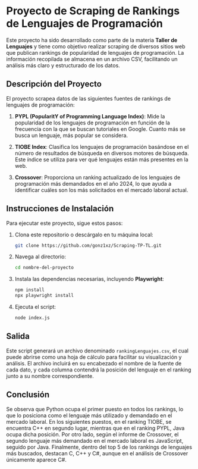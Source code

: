 # Proyecto de Scraping de Rankings de Lenguajes de Programación

Este proyecto ha sido desarrollado como parte de la materia **Taller de Lenguajes** y tiene como objetivo realizar scraping de diversos sitios web que publican rankings de popularidad de lenguajes de programación. La información recopilada se almacena en un archivo CSV, facilitando un análisis más claro y estructurado de los datos.

## Descripción del Proyecto

El proyecto scrapea datos de las siguientes fuentes de rankings de lenguajes de programación:

1. **PYPL (PopularitY of Programming Language Index)**: Mide la popularidad de los lenguajes de programación en función de la frecuencia con la que se buscan tutoriales en Google. Cuanto más se busca un lenguaje, más popular se considera.
   
2. **TIOBE Index**: Clasifica los lenguajes de programación basándose en el número de resultados de búsqueda en diversos motores de búsqueda. Este índice se utiliza para ver qué lenguajes están más presentes en la web.
   
3. **Crossover**: Proporciona un ranking actualizado de los lenguajes de programación más demandados en el año 2024, lo que ayuda a identificar cuáles son los más solicitados en el mercado laboral actual.

## Instrucciones de Instalación

Para ejecutar este proyecto, sigue estos pasos:

1. Clona este repositorio o descárgalo en tu máquina local:
   ```bash
   git clone https://github.com/gonz1xz/Scraping-TP-TL.git

2. Navega al directorio:
   ```bash
   cd nombre-del-proyecto

3. Instala las dependencias necesarias, incluyendo **Playwright**:
   ```bash
   npm install
   npx playwright install

4. Ejecuta el script:
   ```bash
   node index.js

## Salida
Este script generará un archivo denominado `rankingLenguajes.csv`, el cual puede abrirse como una hoja de cálculo para facilitar su visualización y análisis. El archivo incluirá en su encabezado el nombre de la fuente de cada dato, y cada columna contendrá la posición del lenguaje en el ranking junto a su nombre correspondiente.

## Conclusión
Se observa que Python ocupa el primer puesto en todos los rankings, lo que lo posiciona como el lenguaje más utilizado y demandado en el mercado laboral. En los siguientes puestos, en el ranking TIOBE, se encuentra C++ en segundo lugar, mientras que en el ranking PYPL, Java ocupa dicha posición. Por otro lado, según el informe de Crossover, el segundo lenguaje más demandado en el mercado laboral es JavaScript, seguido por Java. Finalmente, dentro del top 5 de los rankings de lenguajes más buscados, destacan C, C++ y C#, aunque en el análisis de Crossover únicamente aparece C#.
